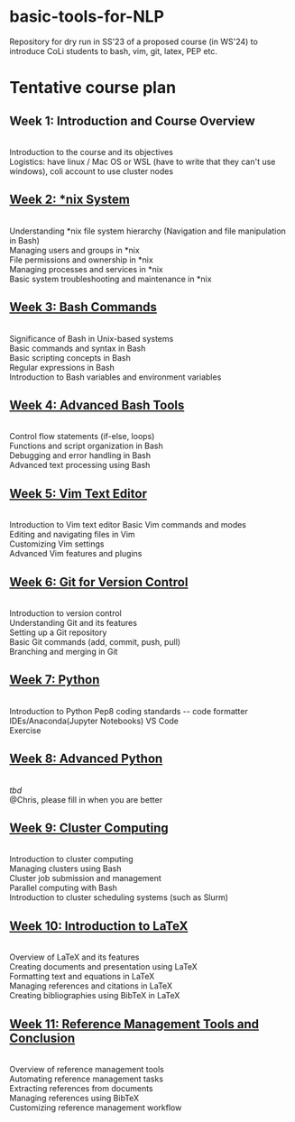 # basic-tools-for-NLP
Repository for dry run in SS'23 of a proposed course (in WS'24) to introduce CoLi students to bash, vim, git, latex, PEP etc.

# Tentative course plan

## Week 1: Introduction and Course Overview
\
Introduction to the course and its objectives \
Logistics: have linux / Mac OS or WSL (have to write that they can't use windows), coli account to use cluster nodes


## [Week 2: \*nix System](https://github.com/pyRis/basic-tools-for-NLP/tree/main/linux)
\
Understanding \*nix file system hierarchy (Navigation and file manipulation in Bash) \
Managing users and groups in \*nix \
File permissions and ownership in \*nix \
Managing processes and services in \*nix \
Basic system troubleshooting and maintenance in \*nix 

## [Week 3: Bash Commands](https://github.com/pyRis/basic-tools-for-NLP/tree/main/bash)
\
Significance of Bash in Unix-based systems \
Basic commands and syntax in Bash \
Basic scripting concepts in Bash \
Regular expressions in Bash \
Introduction to Bash variables and environment variables 

## [Week 4: Advanced Bash Tools](https://github.com/pyRis/basic-tools-for-NLP/tree/main/bash-tools)
 \
Control flow statements (if-else, loops) \
Functions and script organization in Bash \
Debugging and error handling in Bash \
Advanced text processing using Bash 

## [Week 5: Vim Text Editor](https://github.com/pyRis/basic-tools-for-NLP/tree/main/vim)
 \
Introduction to Vim text editor
Basic Vim commands and modes \
Editing and navigating files in Vim \
Customizing Vim settings \
Advanced Vim features and plugins 

## [Week 6: Git for Version Control](https://github.com/pyRis/basic-tools-for-NLP/tree/main/git)
 \
Introduction to version control \
Understanding Git and its features \
Setting up a Git repository \
Basic Git commands (add, commit, push, pull) \
Branching and merging in Git 


## [Week 7: Python](https://github.com/pyRis/basic-tools-for-NLP/tree/main/python)
 \
Introduction to Python
Pep8 coding standards -- code formatter \
IDEs/Anaconda(Jupyter Notebooks) VS Code \
Exercise 


## [Week 8: Advanced Python](https://github.com/pyRis/basic-tools-for-NLP/tree/main/python)
 \
*tbd* \
@Chris, please fill in when you are better 

## [Week 9: Cluster Computing](https://github.com/pyRis/basic-tools-for-NLP/tree/main/cluster)
 \
Introduction to cluster computing \
Managing clusters using Bash \
Cluster job submission and management \
Parallel computing with Bash \
Introduction to cluster scheduling systems (such as Slurm) 


## [Week 10: Introduction to LaTeX](https://github.com/pyRis/basic-tools-for-NLP/tree/main/latex)
 \
Overview of LaTeX and its features \
Creating documents and presentation using LaTeX \
Formatting text and equations in LaTeX \
Managing references and citations in LaTeX \
Creating bibliographies using BibTeX in LaTeX 


## [Week 11: Reference Management Tools and Conclusion](https://github.com/pyRis/basic-tools-for-NLP/tree/main/reference-management)
 \
Overview of reference management tools \
Automating reference management tasks  \
Extracting references from documents \
Managing references using BibTeX \
Customizing reference management workflow 
